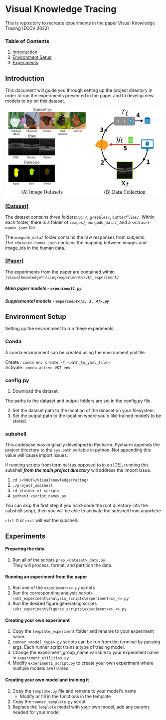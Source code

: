 # Visual Knowledge Tracing
This is repository to recreate experiments 
in the paper Visual Knowledge Tracing (ECCV 2022)

### Table of Contents
1. [Introduction](#intro)
2. [Environment Setup](#env)
3. [Experiments](#experiments)


<a id="intro"></a>
## Introduction

This document will guide you through setting up the project directory
in order to run the experiments presented in the paper and to develop new models
to try on this dataset.

<img src="datasets_comb.png" alt="dataset image" style="height: 280px; width:500px;"/>

### [[Dataset]](https://data.caltech.edu/records/20234)

The dataset contains three folders: `OCT/`, `greebles/`, `butterflies/`. 
Within each folder, there is a folder of `images/`, `mongodb_data/`, and a `<dataset-name>.json` file. 

The `mongodb_data/` folder contains the raw responses from subjects.   
The `<dataset-name>.json` contains the mapping between images and image_ids in the 
human data.

### [[Paper]]() 
The experiments from the paper are contained within 
`/VisualKnowledgeTracing/experiments/vkt_experiment/`  
##### Main paper models - `experiment1.py`  
##### Supplemental models - `experiment<[2, 3, 4]>.py`

<a id="env"></a>
## Environment Setup

Setting up the environment to run these experiments. 

### Conda
A conda environment can be created using the environment.yml file.

Create : `conda env create -f <path_to_yaml_file>`  
Activate : `conda active VKT_env`  

### config.py
1. Download the dataset.

The paths to the dataset and output folders are set in the config.py file.    

2. Set the dataset path to the location of the dataset on your filesystem.  
3. Set the output path to the location where you'd like trained models to be stored. 

### subshell
This codebase was originally developed in Pycharm. Pycharm 
appends the project directory to the `sys.path` variable in python. 
Not appending this value will cause import issues.

If running scripts from terminal (as opposed to in an IDE), 
running this subshell _**from the main project directory**_ will address the import issue.

1) `cd /<ROOT>/VisualKnowledgeTracing/`
2) `./project_subshell`
3) `cd <folder of script>`
4) `python3 <script_name>.py`

You can skip the first step if you hard-code the root directory into 
the subshell script, then you will be able to 
activate the subshell from anywhere

`ctrl D` or `exit` will exit the subshell. 

<a id="experiments"></a>
## Experiments

####  Preparing the data
1. Run all of the scripts `prep_<dataset>_data.py`.   
They will process, format, and partition the data.

#### Running an experiment from the paper
1. Run one of the `experiment<x>.py` scripts
2. Run the corresponding analysis scripts `\vkt_experiment\analysis_scripts\experiment<x>_<>.py`
3. Run the desired figure generating scripts `\vkt_experiment\figures_scripts\experiment<x>_<>.py`

#### Creating your own experiment
1. Copy the `template_experiment` folder and rename to your experiment name.
2. `runner_<model_type>.py` scripts can be run from the terminal by passing args. Each runner script trains 
a type of tracing model. 
3. Change the experiment_group_name variable to your experiment name in `experiment_utilities.py`
4. Modify `experiment1_script.py` to create your own experiment where multiple models are trained

#### Creating your own model and training it
1. Copy the `template.py` file and rename to your model's name
   - Modify or fill in the functions in the template
2. Copy the `runner_template.py` script
3. Replace the `Template` model with your own model, add any params needed for your model
